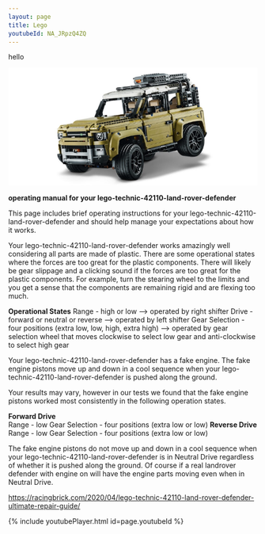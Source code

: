 ```yaml
---
layout: page
title: Lego
youtubeId: NA_JRpzQ4ZQ
---
```


hello

![LegoTechnic42110LandRoverDefender.png](/assets/LegoTechnic42110LandRoverDefender01.png)  

**operating manual for your lego-technic-42110-land-rover-defender**

This page includes brief operating instructions for your lego-technic-42110-land-rover-defender and should help manage your expectations about how it works.

Your lego-technic-42110-land-rover-defender works amazingly well considering all parts are made of plastic. There are some operational states where the forces are too great for the plastic components. There will likely be gear slippage and a clicking sound if the forces are too great for the plastic components. For example,  turn the stearing wheel to the limits and you get a sense that the components are remaining rigid and are flexing too much. 

**Operational States**
Range - high or low --> operated by right shifter
Drive - forward or neutral or reverse --> operated by left shifter
Gear Selection - four positions (extra low, low, high, extra high) --> operated by gear selection wheel that moves clockwise to select low gear and anti-clockwise to select high gear

Your lego-technic-42110-land-rover-defender has a fake engine.  The fake engine pistons move up and down in a cool sequence when your lego-technic-42110-land-rover-defender is pushed along the ground.

Your results may vary, however in our tests we found that the fake engine pistons worked most consistently in the following operation states.  

**Forward Drive**  
Range - low 
Gear Selection - four positions (extra low or low) 
**Reverse Drive**  
Range - low 
Gear Selection - four positions (extra low or low) 


The fake engine pistons do not move up and down in a cool sequence when your lego-technic-42110-land-rover-defender is in Neutral Drive regardless of whether it is pushed along the ground.  Of course if a real landrover defender with engine on will have the engine parts moving even when in Neutral Drive.  


https://racingbrick.com/2020/04/lego-technic-42110-land-rover-defender-ultimate-repair-guide/

{% include youtubePlayer.html id=page.youtubeId %}

